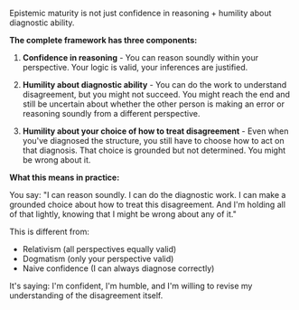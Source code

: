 Epistemic maturity is not just confidence in reasoning + humility about diagnostic ability.

**The complete framework has three components:**

1. **Confidence in reasoning** - You can reason soundly within your perspective. Your logic is valid, your inferences are justified.

2. **Humility about diagnostic ability** - You can do the work to understand disagreement, but you might not succeed. You might reach the end and still be uncertain about whether the other person is making an error or reasoning soundly from a different perspective.

3. **Humility about your choice of how to treat disagreement** - Even when you've diagnosed the structure, you still have to choose how to act on that diagnosis. That choice is grounded but not determined. You might be wrong about it.

**What this means in practice:**

You say: "I can reason soundly. I can do the diagnostic work. I can make a grounded choice about how to treat this disagreement. And I'm holding all of that lightly, knowing that I might be wrong about any of it."

This is different from:
- Relativism (all perspectives equally valid)
- Dogmatism (only your perspective valid)
- Naive confidence (I can always diagnose correctly)

It's saying: I'm confident, I'm humble, and I'm willing to revise my understanding of the disagreement itself.